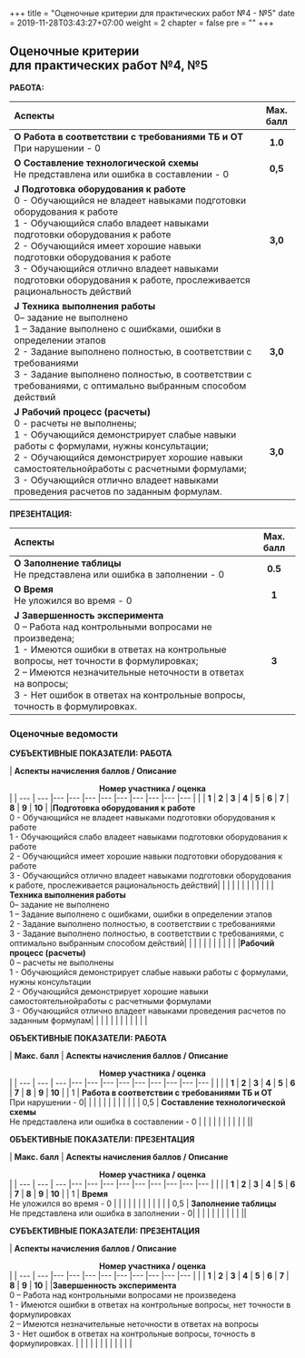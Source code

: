 +++
title = "Оценочные критерии для практических работ №4 - №5"
date = 2019-11-28T03:43:27+07:00
weight = 2
chapter = false
pre = ""
+++

## Оценочные критерии<br>для практических работ №4, №5

**РАБОТА:**

| Аспекты | Мах. балл |
| :--- | :---: | 
|**О Работа в соответствии с требованиями ТБ и ОТ**<br>При нарушении - 0 | **1.0**|
|**O Составление технологической схемы**<br> Не представлена или ошибка в составлении - 0 |**0,5**|
|**J  Подготовка оборудования  к работе**<br>0 - Обучающийся не владеет навыками подготовки оборудования к работе<br>1 - Обучающийся слабо владеет навыками подготовки оборудования к работе <br>2 - Обучающийся имеет хорошие навыки  подготовки оборудования к работе<br>3 - Обучающийся отлично владеет навыками подготовки оборудования к работе, прослеживается рациональность действий | **3,0** |
|**J Техника выполнения работы**<br>0– задание не выполнено<br>1  – Задание выполнено с ошибками, ошибки в  определении  этапов<br>2 - Задание выполнено полностью,  в соответствии с требованиями <br>3 - Задание выполнено полностью,  в соответствии с требованиями, с оптимально выбранным способом действий|**3,0**|
|**J  Рабочий процесс (расчеты)** <br>0 - расчеты не выполнены;<br>1 - Обучающийся демонстрирует слабые навыки работы с формулами, нужны консультации;<br>2 - Обучающийся демонстрирует хорошие навыки самостоятельнойработы с расчетными формулами;<br>3 - Обучающийся отлично владеет навыками проведения расчетов по заданным формулам. |**3,0**|

**ПРЕЗЕНТАЦИЯ:**

| Аспекты | Мах. балл |
| :--- | :---: | 
|**О Заполнение таблицы**<br>Не представлена или ошибка в заполнении - 0|**0.5**|
|**О Время**<br>Не уложился во время - 0| **1**|
|**J Завершенность эксперимента**<br>0 – Работа над контрольными вопросами не произведена;<br>1 - Имеются ошибки в ответах на контрольные вопросы, нет точности в формулировках;<br>2 – Имеются незначительные неточности в ответах на вопросы;<br>3 - Нет ошибок в ответах на контрольные вопросы, точность в формулировках.|**3**|

### Оценочные ведомости

**СУБЪЕКТИВНЫЕ ПОКАЗАТЕЛИ: РАБОТА**

| **Аспекты начисления баллов / Описание** <td colspan=10><center> <b>Номер участника / оценка</b></center> |
| --- | --- |--- |--- |--- |--- |--- |--- |--- |--- |--- |
| | **1** | **2** | **3** | **4** | **5** | **6** | **7** | **8** | **9** | **10** |
|**Подготовка оборудования  к работе**<br>0 - Обучающийся не владеет навыками подготовки оборудования к работе<br>1 - Обучающийся слабо владеет навыками подготовки оборудования к работе <br>2 - Обучающийся имеет хорошие навыки  подготовки оборудования к работе<br>3 - Обучающийся отлично владеет навыками подготовки оборудования к работе, прослеживается рациональность действий|  |  |  |  |  |  |  |  |  |  | 
|**Техника выполнения работы** <br>0– задание не выполнено<br>1  – Задание выполнено с ошибками, ошибки в  определении  этапов<br>2 - Задание выполнено полностью,  в соответствии с требованиями<br>3 - Задание выполнено полностью,  в соответствии с требованиями, с оптимально выбранным способом действий|  |  |  |  |  |  |  |  |  |  | 
|**Рабочий процесс (расчеты)**<br>0 – расчеты не выполнены<br>1 - Обучающийся демонстрирует слабые навыки работы с формулами, нужны консультации<br>2 - Обучающийся демонстрирует хорошие навыки самостоятельнойработы с расчетными формулами<br>3 - Обучающийся отлично владеет навыками проведения расчетов по заданным формулам|  |  |  |  |  |  |  |  |  |  | |


**ОБЪЕКТИВНЫЕ ПОКАЗАТЕЛИ: РАБОТА**

| **Макс. балл** | **Аспекты начисления баллов / Описание** <td colspan=10><center> <b>Номер участника / оценка</b></center> |
| --- | --- | --- |--- |--- |--- |--- |--- |--- |--- |--- |--- |
|     |     | **1** | **2** | **3** | **4** | **5** | **6** | **7** | **8** | **9** | **10** |
| 1   | **Работа в соответствии с требованиями ТБ и ОТ** <br>При нарушении - 0|  |  |  |  |  |  |  |  |  |  |
| 0,5 | **Составление технологической схемы**<br>Не представлена или ошибка в составлении - 0 |  |  |  |  |  |  |  |  |  |  ||

**ОБЪЕКТИВНЫЕ ПОКАЗАТЕЛИ: ПРЕЗЕНТАЦИЯ**

| **Макс. балл** | **Аспекты начисления баллов / Описание** <td colspan=10><center> <b>Номер участника / оценка</b></center> |
| --- | --- | --- |--- |--- |--- |--- |--- |--- |--- |--- |--- |
|     |     | **1** | **2** | **3** | **4** | **5** | **6** | **7** | **8** | **9** | **10** |
| 1 | **Время**<br>Не уложился во время - 0 |  |  |  |  |  |  |  |  |  |  |
| 0,5 | **Заполнение таблицы** <br>Не представлена или ошибка в заполнении - 0|  |  |  |  |  |  |  |  |  |  ||

**СУБЪЕКТИВНЫЕ ПОКАЗАТЕЛИ: ПРЕЗЕНТАЦИЯ**

| **Аспекты начисления баллов / Описание** <td colspan=10><center> <b>Номер участника / оценка</b></center> |
| --- | --- |--- |--- |--- |--- |--- |--- |--- |--- |--- |
| | **1** | **2** | **3** | **4** | **5** | **6** | **7** | **8** | **9** | **10** |
|**Завершенность эксперимента**<br>0 – Работа над контрольными вопросами не произведена<br>1 - Имеются ошибки в ответах на контрольные вопросы, нет точности в формулировках<br>2 – Имеются незначительные неточности в ответах на вопросы<br>3 - Нет ошибок в ответах на контрольные вопросы, точность в формулировках. |  |  |  |  |  |  |  |  |  |  |  |
